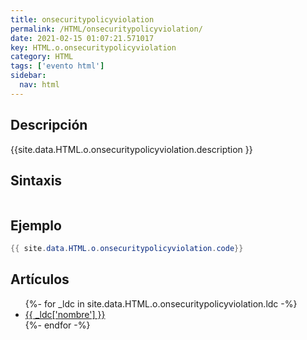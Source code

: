 ```yaml
---
title: onsecuritypolicyviolation
permalink: /HTML/onsecuritypolicyviolation/
date: 2021-02-15 01:07:21.571017
key: HTML.o.onsecuritypolicyviolation
category: HTML
tags: ['evento html']
sidebar: 
  nav: html
---
```


## Descripción
{{site.data.HTML.o.onsecuritypolicyviolation.description }}

## Sintaxis
~~~html
~~~

## Ejemplo
~~~java
{{ site.data.HTML.o.onsecuritypolicyviolation.code}}
~~~

## Artículos
<ul>
{%- for _ldc in site.data.HTML.o.onsecuritypolicyviolation.ldc -%}
   <li>
       <a href="{{_ldc['url'] }}">{{ _ldc['nombre'] }}</a>
   </li>
{%- endfor -%}
</ul>
